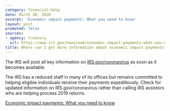 ```yaml
---
category: financial-help
date: March 30, 2020
excerpt: 'Economic impact payments: What you need to know'
layout: post
promoted: false
sources:
- agency: treasury
  url: https://www.irs.gov/newsroom/economic-impact-payments-what-you-need-to-know
title: Where can I get more information about economic impact payments?
---
```


The IRS will post all key information on [IRS.gov/coronavirus](https://www.irs.gov/coronavirus) as soon as it becomes available.

The IRS has a reduced staff in many of its offices but remains committed to helping eligible individuals receive their payments expeditiously. Check for updated information on IRS.gov/coronavirus rather than calling IRS assistors who are helping process 2019 returns.

[Economic impact payments: What you need to know](https://www.irs.gov/newsroom/economic-impact-payments-what-you-need-to-know)